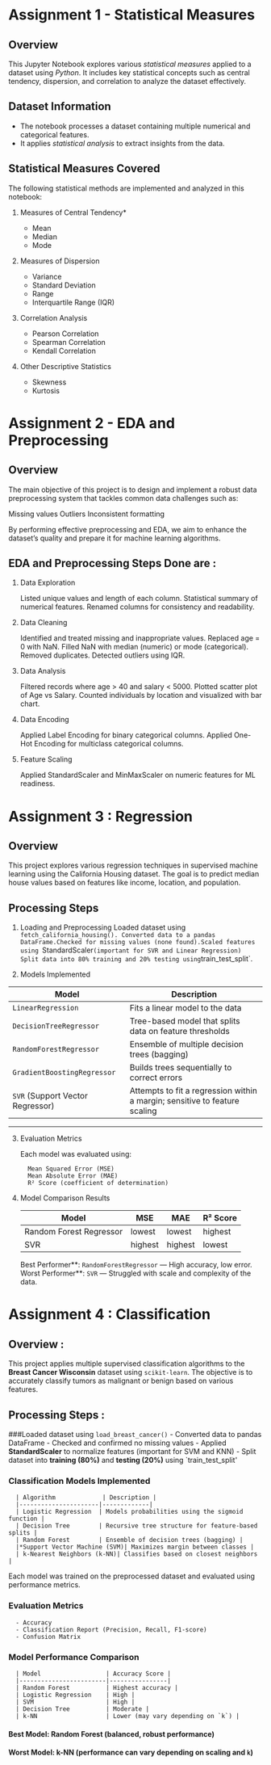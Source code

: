 # Assignment 1 - Statistical Measures

## Overview
This Jupyter Notebook explores various *statistical measures* applied to a dataset using *Python*. It includes key statistical concepts such as central tendency, dispersion, and correlation to analyze the dataset effectively.

## Dataset Information
- The notebook processes a dataset containing multiple numerical and categorical features.
- It applies *statistical analysis* to extract insights from the data.

## Statistical Measures Covered
The following statistical methods are implemented and analyzed in this notebook:
1. Measures of Central Tendency* 
   - Mean  
   - Median  
   - Mode  

2. Measures of Dispersion 
   - Variance  
   - Standard Deviation  
   - Range  
   - Interquartile Range (IQR)  

3. Correlation Analysis  
   - Pearson Correlation  
   - Spearman Correlation  
   - Kendall Correlation  

4. Other Descriptive Statistics  
   - Skewness  
   - Kurtosis
  

# Assignment 2 - EDA and Preprocessing

## Overview
The main objective of this project is to design and implement a robust data preprocessing system that tackles common data challenges such as:

Missing values
Outliers
Inconsistent formatting

By performing effective preprocessing and EDA, we aim to enhance the dataset’s quality and prepare it for machine learning algorithms.

## EDA and Preprocessing Steps Done are :

1. Data Exploration

   Listed unique values and length of each column.
   Statistical summary of numerical features.
   Renamed columns for consistency and readability.

2. Data Cleaning
 
   Identified and treated missing and inappropriate values.
   Replaced age = 0 with NaN.
   Filled NaN with median (numeric) or mode (categorical).
   Removed duplicates.
   Detected outliers using IQR.

3. Data Analysis
   
   Filtered records where age > 40 and salary < 5000.
   Plotted scatter plot of Age vs Salary.
   Counted individuals by location and visualized with bar chart.

4. Data Encoding
   
   Applied Label Encoding for binary categorical columns.
   Applied One-Hot Encoding for multiclass categorical columns.

5. Feature Scaling
   
   Applied StandardScaler and MinMaxScaler on numeric features for ML readiness.


# Assignment 3 :  Regression

## Overview 
This project explores various regression techniques in supervised machine learning using the California Housing dataset.
The goal is to predict median house values based on features like income, location, and population.

## Processing Steps 

1) Loading and Preprocessing
    Loaded dataset using `fetch_california_housing(). Converted data to a pandas DataFrame.Checked for missing values (none found).Scaled features using `StandardScaler` (important for SVR and Linear Regression)
    Split data into 80% training and 20% testing using `train_test_split`.



2) Models Implemented

| Model                      | Description |
|---------------------------|-------------|
| `LinearRegression`        | Fits a linear model to the data |
| `DecisionTreeRegressor`   | Tree-based model that splits data on feature thresholds |
| `RandomForestRegressor`   | Ensemble of multiple decision trees (bagging) |
| `GradientBoostingRegressor` | Builds trees sequentially to correct errors |
| `SVR` (Support Vector Regressor) | Attempts to fit a regression within a margin; sensitive to feature scaling |

---

3) Evaluation Metrics

    Each model was evaluated using:

         Mean Squared Error (MSE)
         Mean Absolute Error (MAE)
         R² Score (coefficient of determination)



4) Model Comparison Results

      | Model                  | MSE    | MAE    | R² Score |
      |------------------------|--------|--------|----------|
      | Random Forest Regressor| lowest | lowest | highest  |
      | SVR                    | highest| highest| lowest  |


      Best Performer**: `RandomForestRegressor` — High accuracy, low error.
      Worst Performer**: `SVR` — Struggled with scale and complexity of the data.



# Assignment 4 : Classification 

## Overview :
   
   This project applies multiple supervised classification algorithms to the **Breast Cancer Wisconsin** dataset using `scikit-learn`. 
   The objective is to accurately classify tumors as malignant or benign based on various features.

## Processing Steps :

   ###Loaded dataset using `load_breast_cancer()`
      - Converted data to pandas DataFrame
      -  Checked and confirmed no missing values
      -  Applied **StandardScaler** to normalize features (important for SVM and KNN)
      -  Split dataset into **training (80%)** and **testing (20%)** using `train_test_split'


  ###  Classification Models Implemented

      | Algorithm             | Description |
      |----------------------|-------------|
      | Logistic Regression  | Models probabilities using the sigmoid function |
      | Decision Tree        | Recursive tree structure for feature-based splits |
      | Random Forest        | Ensemble of decision trees (bagging) |
      |*Support Vector Machine (SVM)| Maximizes margin between classes |
      | k-Nearest Neighbors (k-NN)| Classifies based on closest neighbors |

Each model was trained on the preprocessed dataset and evaluated using performance metrics.


   ### Evaluation Metrics

      - Accuracy
      - Classification Report (Precision, Recall, F1-score)
      - Confusion Matrix


   ### Model Performance Comparison

      | Model                  | Accuracy Score |
      |------------------------|----------------|
      | Random Forest          | Highest accuracy |
      | Logistic Regression    | High |
      | SVM                    | High |
      | Decision Tree          | Moderate |
      | k-NN                   | Lower (may vary depending on `k`) |


   #### Best Model: Random Forest (balanced, robust performance)
   #### Worst Model: k-NN (performance can vary depending on scaling and `k`)






